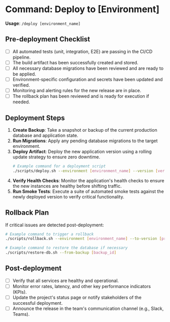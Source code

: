 # Command: Deploy to [Environment]

**Usage**: `/deploy [environment_name]`

## Pre-deployment Checklist
- [ ] All automated tests (unit, integration, E2E) are passing in the CI/CD pipeline.
- [ ] The build artifact has been successfully created and stored.
- [ ] All necessary database migrations have been reviewed and are ready to be applied.
- [ ] Environment-specific configuration and secrets have been updated and verified.
- [ ] Monitoring and alerting rules for the new release are in place.
- [ ] The rollback plan has been reviewed and is ready for execution if needed.

## Deployment Steps
1.  **Create Backup**: Take a snapshot or backup of the current production database and application state.
2.  **Run Migrations**: Apply any pending database migrations to the target environment.
3.  **Deploy Artifact**: Deploy the new application version using a rolling update strategy to ensure zero downtime.
    ```bash
    # Example command for a deployment script
    ./scripts/deploy.sh --environment [environment_name] --version [version_tag]
    ```
4.  **Verify Health Checks**: Monitor the application's health checks to ensure the new instances are healthy before shifting traffic.
5.  **Run Smoke Tests**: Execute a suite of automated smoke tests against the newly deployed version to verify critical functionality.

## Rollback Plan
If critical issues are detected post-deployment:
```bash
# Example command to trigger a rollback
./scripts/rollback.sh --environment [environment_name] --to-version [previous_version_tag]

# Example command to restore the database if necessary
./scripts/restore-db.sh --from-backup [backup_id]
```

## Post-deployment
- [ ] Verify that all services are healthy and operational.
- [ ] Monitor error rates, latency, and other key performance indicators (KPIs).
- [ ] Update the project's status page or notify stakeholders of the successful deployment.
- [ ] Announce the release in the team's communication channel (e.g., Slack, Teams).
